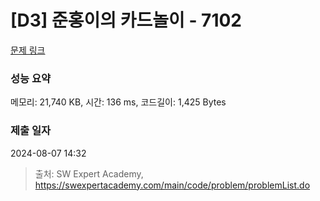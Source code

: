 # [D3] 준홍이의 카드놀이 - 7102 

[문제 링크](https://swexpertacademy.com/main/code/problem/problemDetail.do?contestProbId=AWkIlHWqBYcDFAXC) 

### 성능 요약

메모리: 21,740 KB, 시간: 136 ms, 코드길이: 1,425 Bytes

### 제출 일자

2024-08-07 14:32



> 출처: SW Expert Academy, https://swexpertacademy.com/main/code/problem/problemList.do